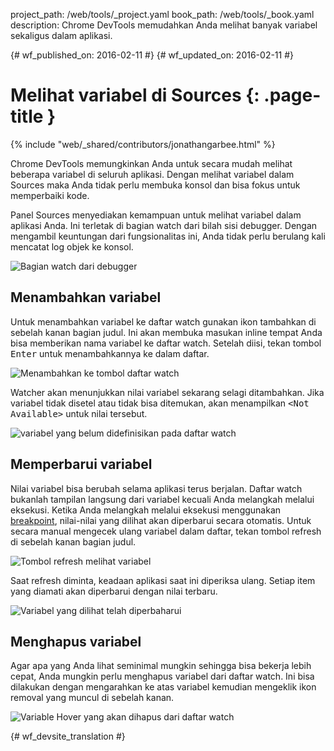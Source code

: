 project_path: /web/tools/_project.yaml
book_path: /web/tools/_book.yaml
description: Chrome DevTools memudahkan Anda melihat banyak variabel sekaligus dalam aplikasi.

{# wf_published_on: 2016-02-11 #}
{# wf_updated_on: 2016-02-11 #}

# Melihat variabel di Sources {: .page-title }

{% include "web/_shared/contributors/jonathangarbee.html" %}

Chrome DevTools memungkinkan Anda untuk secara mudah melihat beberapa variabel di seluruh aplikasi.
Dengan melihat variabel dalam Sources maka Anda tidak perlu membuka konsol dan bisa fokus untuk memperbaiki kode.

Panel Sources menyediakan kemampuan untuk melihat variabel dalam aplikasi Anda.
Ini terletak di bagian watch dari bilah sisi debugger.
Dengan mengambil keuntungan dari fungsionalitas ini, Anda tidak perlu berulang kali mencatat log objek ke konsol.

![Bagian watch dari debugger](imgs/sources-watch-variables-location.png)

## Menambahkan variabel

Untuk menambahkan variabel ke daftar watch gunakan ikon tambahkan di sebelah kanan bagian judul.
Ini akan membuka masukan inline tempat Anda bisa memberikan nama variabel ke daftar watch.
Setelah diisi, tekan tombol <kbd>Enter</kbd> untuk menambahkannya ke dalam daftar.

![Menambahkan ke tombol daftar watch](imgs/add-variable-to-watch.png)

Watcher akan menunjukkan nilai variabel sekarang selagi ditambahkan.
Jika variabel tidak disetel atau tidak bisa ditemukan, akan menampilkan <samp>&lt;Not Available&gt;</samp> untuk nilai tersebut.

![variabel yang belum didefinisikan pada daftar watch](imgs/undefined-variable-in-watch.png)

## Memperbarui variabel

Nilai variabel bisa berubah selama aplikasi terus berjalan.
Daftar watch bukanlah tampilan langsung dari variabel kecuali Anda melangkah melalui eksekusi.
Ketika Anda melangkah melalui eksekusi menggunakan [breakpoint](add-breakpoints), nilai-nilai yang dilihat akan diperbarui secara otomatis.
Untuk secara manual mengecek ulang variabel dalam daftar, tekan tombol refresh di sebelah kanan bagian judul.

![Tombol refresh melihat variabel](imgs/refresh-variables-being-watched.png)

Saat refresh diminta, keadaan aplikasi saat ini diperiksa ulang.
Setiap item yang diamati akan diperbarui dengan nilai terbaru.

![Variabel yang dilihat telah diperbaharui](imgs/updated-variable-being-watched.png)

## Menghapus variabel

Agar apa yang Anda lihat seminimal mungkin sehingga bisa bekerja lebih cepat, Anda mungkin perlu menghapus variabel dari daftar watch.
Ini bisa dilakukan dengan mengarahkan ke atas variabel kemudian mengeklik ikon removal yang muncul di sebelah kanan.

![Variable Hover yang akan dihapus dari daftar watch](imgs/hover-to-delete-watched-variable.png)


{# wf_devsite_translation #}
